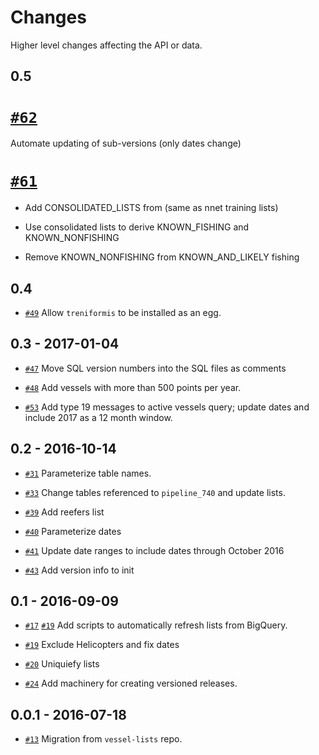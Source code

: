 Changes
=======

Higher level changes affecting the API or data.


0.5
---

# [`#62`](https://github.com/GlobalFishingWatch/treniformis/pull/62/files)
  Automate updating of sub-versions (only dates change)

# [`#61`](https://github.com/GlobalFishingWatch/treniformis/pull/61)
  
   * Add CONSOLIDATED_LISTS from (same as nnet training lists)

   * Use consolidated lists to derive KNOWN_FISHING and KNOWN_NONFISHING

   * Remove KNOWN_NONFISHING from KNOWN_AND_LIKELY fishing

0.4
---

* [`#49`](https://github.com/GlobalFishingWatch/treniformis/pull/49)
  Allow `treniformis` to be installed as an egg.


0.3 - 2017-01-04
----------------

* [`#47`](https://github.com/GlobalFishingWatch/treniformis/pull/47)
  Move SQL version numbers into the SQL files as comments

* [`#48`](https://github.com/GlobalFishingWatch/treniformis/pull/48)
  Add vessels with more than 500 points per year.

* [`#53`](https://github.com/GlobalFishingWatch/treniformis/pull/53)
  Add type 19 messages to active vessels query; update dates and include 2017
  as a 12 month window.


0.2 - 2016-10-14
----------------

* [`#31`](https://github.com/GlobalFishingWatch/treniformis/pull/31)
  Parameterize table names.

* [`#33`](https://github.com/GlobalFishingWatch/treniformis/pull/33)
  Change tables referenced to `pipeline_740` and update lists.

* [`#39`](https://github.com/GlobalFishingWatch/treniformis/pull/39)
  Add reefers list

* [`#40`](https://github.com/GlobalFishingWatch/treniformis/pull/40)
  Parameterize dates

* [`#41`](https://github.com/GlobalFishingWatch/treniformis/pull/41)
  Update date ranges to include dates through October 2016

* [`#43`](https://github.com/GlobalFishingWatch/treniformis/pull/43)
  Add version info to init
  

0.1 - 2016-09-09
----------------

* [`#17`](https://github.com/GlobalFishingWatch/treniformis/pull/17)
  [`#19`](https://github.com/GlobalFishingWatch/treniformis/pull/19)
  Add scripts to automatically refresh lists from BigQuery.
  
* [`#19`](https://github.com/GlobalFishingWatch/treniformis/pull/19)
  Exclude Helicopters and fix dates

* [`#20`](https://github.com/GlobalFishingWatch/treniformis/pull/22)
  Uniquiefy lists
  
* [`#24`](https://github.com/GlobalFishingWatch/treniformis/pull/24)
  Add machinery for creating versioned releases.


0.0.1 - 2016-07-18
----------------

* [`#13`](https://github.com/GlobalFishingWatch/treniformis/pull/13)
  Migration from `vessel-lists` repo.